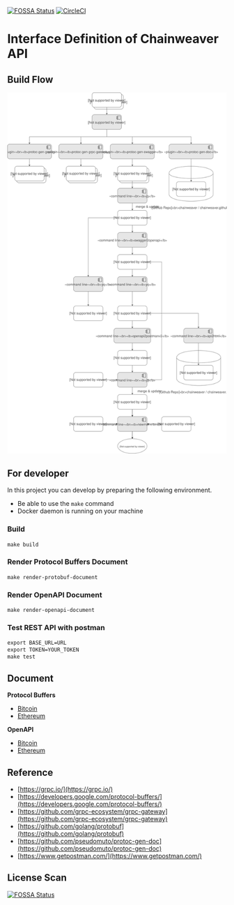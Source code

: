 [![FOSSA Status](https://app.fossa.io/api/projects/git%2Bgithub.com%2Fchainweaver%2Fprotobuf.svg?type=shield)](https://app.fossa.io/projects/git%2Bgithub.com%2Fchainweaver%2Fprotobuf?ref=badge_shield)
[![CircleCI](https://circleci.com/gh/chainweaver/protobuf/tree/master.svg?style=svg)](https://circleci.com/gh/chainweaver/protobuf/tree/master)

# Interface Definition of Chainweaver API

## Build Flow

![Build Flow](./doc/build-flow.svg "Build Flow")

## For developer

In this project you can develop by preparing the following environment.

* Be able to use the `make` command
* Docker daemon is running on your machine

### Build

```
make build
```

### Render Protocol Buffers Document

```
make render-protobuf-document
```

### Render OpenAPI Document

```
make render-openapi-document
```

### Test REST API with postman

```
export BASE_URL=URL
export TOKEN=YOUR_TOKEN
make test
```

## Document

**Protocol Buffers**

* [Bitcoin](https://chainweaver.io/protobuf/v0/btc.html)
* [Ethereum](https://chainweaver.io/protobuf/v0/eth.html)

**OpenAPI**

* [Bitcoin](https://chainweaver.io/openapi/v0/btc.html)
* [Ethereum](https://chainweaver.io/openapi/v0/eth.html)

## Reference

* [https://grpc.io/](https://grpc.io/)
* [https://developers.google.com/protocol-buffers/](https://developers.google.com/protocol-buffers/)
* [https://github.com/grpc-ecosystem/grpc-gateway](https://github.com/grpc-ecosystem/grpc-gateway)
* [https://github.com/golang/protobuf](https://github.com/golang/protobuf)
* [https://github.com/pseudomuto/protoc-gen-doc](https://github.com/pseudomuto/protoc-gen-doc)
* [https://www.getpostman.com/](https://www.getpostman.com/)

## License Scan
[![FOSSA Status](https://app.fossa.io/api/projects/git%2Bgithub.com%2Fchainweaver%2Fprotobuf.svg?type=large)](https://app.fossa.io/projects/git%2Bgithub.com%2Fchainweaver%2Fprotobuf?ref=badge_large)
